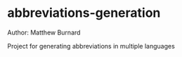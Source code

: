 # abbreviations-generation
Author: Matthew Burnard

Project for generating abbreviations in multiple languages
